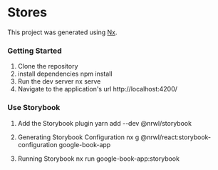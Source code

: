 

# Stores

This project was generated using [Nx](https://nx.dev).

### Getting Started
1) Clone the repository
2) install dependencies npm install
3) Run the dev server nx serve
4) Navigate to the application's url http://localhost:4200/


### Use Storybook
1) Add the Storybook plugin
yarn add --dev @nrwl/storybook

2) Generating Storybook Configuration
nx g @nrwl/react:storybook-configuration google-book-app

3) Running Storybook
nx run google-book-app:storybook
